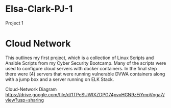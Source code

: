# Elsa-Clark-PJ-1
Project 1 

# Cloud Network  


This outlines my first project, which is a collection of Linux Scripts and Ansible Scripts from my Cyber Security Bootcamp. Many of the scripts were used to configure cloud servers with docker containers. In the final step there were (4) servers that were running vulnerable DVWA containers along with a jump box and a server running on ELK Stack.           


Cloud-Network Diagram                                                                           https://drive.google.com/file/d/1TPeSUWIXZDPG74pvxHGN9zEiYmpVnga7/view?usp=sharing
